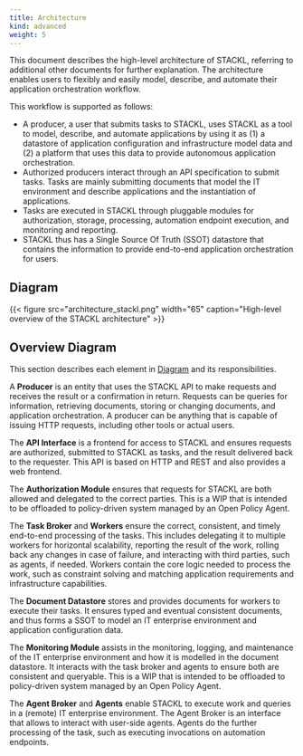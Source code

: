 ```yaml
---
title: Architecture
kind: advanced
weight: 5
---
```


This document describes the high-level architecture of STACKL, referring to additional other documents for further explanation. The architecture enables users to flexibly and easily model, describe, and automate their application orchestration workflow.

This workflow is supported as follows:

* A producer, a user that submits tasks to STACKL, uses STACKL as a tool to model, describe, and automate applications by using it as (1)  a datastore of application configuration and infrastructure model data and (2) a platform that uses this data to provide autonomous application orchestration.
* Authorized producers interact through an API specification to submit tasks. Tasks are mainly submitting documents that model the IT environment and describe applications and the instantiation of applications.
* Tasks are executed in STACKL through pluggable modules for authorization, storage, processing, automation endpoint execution, and monitoring and reporting.
* STACKL thus has a Single Source Of Truth (SSOT) datastore that contains the information to provide end-to-end application orchestration for users.

## Diagram

{{< figure src="architecture_stackl.png" width="65" caption="High-level overview of the STACKL architecture" >}}



## Overview Diagram

This section describes each element in [Diagram](#diagram) and its responsibilities.

A **Producer** is an entity that uses the STACKL API to make requests and receives the result or a confirmation in return. Requests can be queries for information, retrieving documents, storing or changing documents, and application orchestration. A producer can be anything that is capable of issuing HTTP requests, including other tools or actual users.

The **API Interface** is a frontend for access to STACKL and ensures requests are authorized, submitted to STACKL as tasks, and the result delivered back to the requester. This API is based on HTTP and REST and also provides a web frontend.

The **Authorization Module** ensures that requests for STACKL are both allowed and delegated to the correct parties. This is a WIP that is intended to be offloaded to policy-driven system managed by an Open Policy Agent.

The **Task Broker** and **Workers**  ensure the correct, consistent, and timely end-to-end processing of the tasks. This includes delegating it to multiple workers for horizontal scalability, reporting the result of the work, rolling back any changes in case of failure, and interacting with third parties, such as agents, if needed. Workers contain the core logic needed to process the work, such as constraint solving and matching application requirements and infrastructure capabilities.

The **Document Datastore** stores and provides documents for workers to execute their tasks. It ensures typed and eventual consistent documents, and thus forms a SSOT to model an IT enterprise environment and application configuration data.

The **Monitoring Module** assists in the monitoring, logging, and maintenance of the IT enterprise environment and how it is modelled in the document datastore. It interacts with the task broker and agents to ensure both are consistent and queryable. This is a WIP that is intended to be offloaded to policy-driven system managed by an Open Policy Agent.

The **Agent Broker** and **Agents** enable STACKL to execute work and queries in a (remote) IT enterprise environment. The Agent Broker is an interface that allows to interact with user-side agents. Agents do the further processing of the task, such as executing invocations on automation endpoints.

